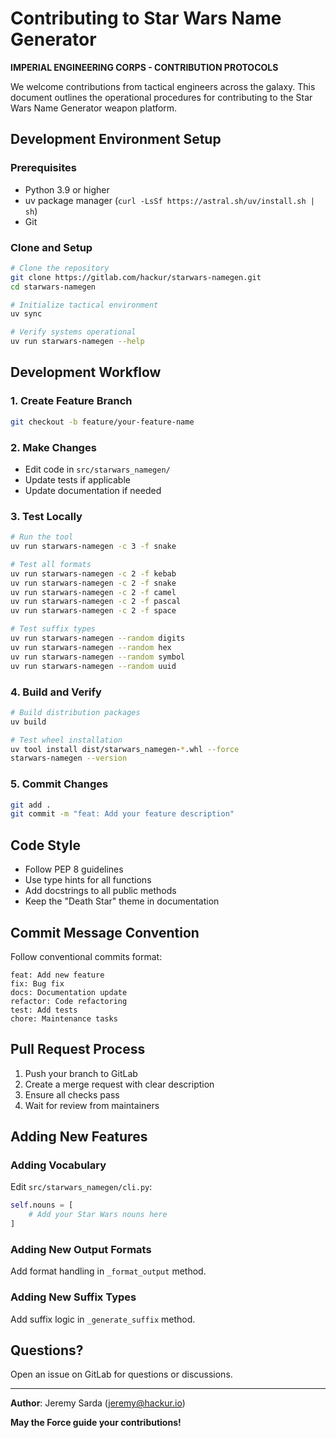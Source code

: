 # Contributing to Star Wars Name Generator

**IMPERIAL ENGINEERING CORPS - CONTRIBUTION PROTOCOLS**

We welcome contributions from tactical engineers across the galaxy. This document outlines the operational procedures for contributing to the Star Wars Name Generator weapon platform.

## Development Environment Setup

### Prerequisites
- Python 3.9 or higher
- uv package manager (`curl -LsSf https://astral.sh/uv/install.sh | sh`)
- Git

### Clone and Setup
```bash
# Clone the repository
git clone https://gitlab.com/hackur/starwars-namegen.git
cd starwars-namegen

# Initialize tactical environment
uv sync

# Verify systems operational
uv run starwars-namegen --help
```

## Development Workflow

### 1. Create Feature Branch
```bash
git checkout -b feature/your-feature-name
```

### 2. Make Changes
- Edit code in `src/starwars_namegen/`
- Update tests if applicable
- Update documentation if needed

### 3. Test Locally
```bash
# Run the tool
uv run starwars-namegen -c 3 -f snake

# Test all formats
uv run starwars-namegen -c 2 -f kebab
uv run starwars-namegen -c 2 -f snake
uv run starwars-namegen -c 2 -f camel
uv run starwars-namegen -c 2 -f pascal
uv run starwars-namegen -c 2 -f space

# Test suffix types
uv run starwars-namegen --random digits
uv run starwars-namegen --random hex
uv run starwars-namegen --random symbol
uv run starwars-namegen --random uuid
```

### 4. Build and Verify
```bash
# Build distribution packages
uv build

# Test wheel installation
uv tool install dist/starwars_namegen-*.whl --force
starwars-namegen --version
```

### 5. Commit Changes
```bash
git add .
git commit -m "feat: Add your feature description"
```

## Code Style

- Follow PEP 8 guidelines
- Use type hints for all functions
- Add docstrings to all public methods
- Keep the "Death Star" theme in documentation

## Commit Message Convention

Follow conventional commits format:

```
feat: Add new feature
fix: Bug fix
docs: Documentation update
refactor: Code refactoring
test: Add tests
chore: Maintenance tasks
```

## Pull Request Process

1. Push your branch to GitLab
2. Create a merge request with clear description
3. Ensure all checks pass
4. Wait for review from maintainers

## Adding New Features

### Adding Vocabulary
Edit `src/starwars_namegen/cli.py`:
```python
self.nouns = [
    # Add your Star Wars nouns here
]
```

### Adding New Output Formats
Add format handling in `_format_output` method.

### Adding New Suffix Types
Add suffix logic in `_generate_suffix` method.

## Questions?

Open an issue on GitLab for questions or discussions.

---

**Author**: Jeremy Sarda (jeremy@hackur.io)

**May the Force guide your contributions!**
